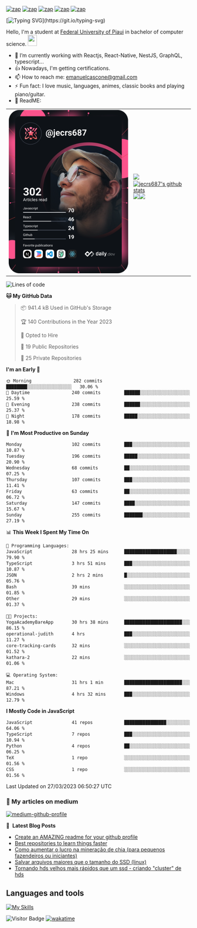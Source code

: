 


[![zap](https://img.shields.io/badge/Telegram-2CA5E0?style=for-the-badge&logo=telegram&logoColor=white)](https://telegram.me/jecrs687)
[![zap](https://img.shields.io/badge/Messenger-00B2FF?style=for-the-badge&logo=messenger&logoColor=white)](https://www.messenger.com/t/jecrs687)
[![zap](https://img.shields.io/badge/Discord-7289DA?style=for-the-badge&logo=discord&logoColor=white)](https://discordapp.com/users/551785804888932354)
[![zap](https://img.shields.io/badge/Instagram-E4405F?style=for-the-badge&logo=instagram&logoColor=white)](https://www.instagram.com/jecrs687/)
[![zap]( https://img.shields.io/badge/LinkedIn-0077B5?style=for-the-badge&logo=linkedin&logoColor=white)](https://www.linkedin.com/in/jecrs687/)

[![Typing SVG](https://readme-typing-svg.herokuapp.com?lines=Hi%2C+I'm+happy+because+you+are+here!!!)](https://git.io/typing-svg)

Hello, I'm a student at [Federal University of Piaui](https://ufpi.br/) in bachelor of computer science. <a href="https://www.gautamkrishnar.com/"><img src="https://media.giphy.com/media/hvRJCLFzcasrR4ia7z/giphy.gif" width="25px" height="30px"></a>

- 🍃 I’m currently working with Reactjs, React-Native, NestJS, GraphQL, typescript...
- 👍 Nowadays, I'm getting certifications.
- 📫 How to reach me: emanuelcascone@gmail.com
- ⚡ Fun fact: I love music, languages, animes, classic books and playing piano/guitar.
- 🫣 ReadME: 

<table cellspacing="0" cellpadding="0" style="width: fit-content; border:0; max-width: fit-content">
        <tr>
                <td>
                        <a href="https://app.daily.dev/jecrs687">
                                <img src="https://github.com/jecrs687/jecrs687/blob/main/devcard.svg"
                                        width="400" alt="Emanuel Cascone's Dev Card" />
                        </a>
                </td>
                <td>
                        <table style="width: fit-content; border:0;">
                                <tr>
                                        <a href="https://github.com/jecrs687">
                                                <img src="https://github-readme-stats.vercel.app/api/wakatime?username=jecrs687&langs_count=10&layout=compact&custom_title=Emanuel%20Cascone%20WakaTime&theme=dark&hide_border=true"
                                                        width="400">
                                        </a>
                                </tr>
                          <br/>
                                <tr>
                                        <a href="https://github.com/jecrs687">
                                               <img aling="center"
                                                        src="https://github-readme-stats.vercel.app/api?username=jecrs687&show_icons=true&include_all_commits=true&theme=dark&hide_border=true&count_private=true&ring_color=pink"
                                                        alt="jecrs687's github stats" width="400"/>
                                        </a> 
                                </tr>
                          <br/>
                                <tr> 
                                              <a href="https://github.com/jecrs687">
                                                                   <img src="https://github-readme-stats.vercel.app/api/top-langs/?username=jecrs687&layout=compact&theme=dark&hide_border=true&langs_count=6"
                                                                          width="190" /></a><a
                                                                  href="https://spotify-github-profile.vercel.app/api/view?uid=31tl7hwnjbfgpjinrrnzwnitba7e&redirect=true"><img aling="center"
                                                                          src="https://spotify-github-profile.vercel.app/api/view?uid=31tl7hwnjbfgpjinrrnzwnitba7e&cover_image=true&theme=novatorem&show_offline=true&background_color=000000&bar_color=53b14f&bar_color_cover=false"
                                                                          width="190" />
                                                          </a>       
                                </tr>
                        </table>
                </td>
        </tr>
</table>

<!--START_SECTION:waka-->
![Lines of code](https://img.shields.io/badge/From%20Hello%20World%20I%27ve%20Written-4.9%20million%20lines%20of%20code-blue)

**🐱 My GitHub Data** 

> 📦 941.4 kB Used in GitHub's Storage 
 > 
> 🏆 140 Contributions in the Year 2023
 > 
> 💼 Opted to Hire
 > 
> 📜 19 Public Repositories 
 > 
> 🔑 25 Private Repositories 
 > 
**I'm an Early 🐤** 

```text
🌞 Morning                282 commits         ████████░░░░░░░░░░░░░░░░░   30.06 % 
🌆 Daytime                240 commits         ██████░░░░░░░░░░░░░░░░░░░   25.59 % 
🌃 Evening                238 commits         ██████░░░░░░░░░░░░░░░░░░░   25.37 % 
🌙 Night                  178 commits         █████░░░░░░░░░░░░░░░░░░░░   18.98 % 
```
📅 **I'm Most Productive on Sunday** 

```text
Monday                   102 commits         ███░░░░░░░░░░░░░░░░░░░░░░   10.87 % 
Tuesday                  196 commits         █████░░░░░░░░░░░░░░░░░░░░   20.90 % 
Wednesday                68 commits          ██░░░░░░░░░░░░░░░░░░░░░░░   07.25 % 
Thursday                 107 commits         ███░░░░░░░░░░░░░░░░░░░░░░   11.41 % 
Friday                   63 commits          ██░░░░░░░░░░░░░░░░░░░░░░░   06.72 % 
Saturday                 147 commits         ████░░░░░░░░░░░░░░░░░░░░░   15.67 % 
Sunday                   255 commits         ███████░░░░░░░░░░░░░░░░░░   27.19 % 
```


📊 **This Week I Spent My Time On** 

```text
💬 Programming Languages: 
JavaScript               28 hrs 25 mins      ████████████████████░░░░░   79.90 % 
TypeScript               3 hrs 51 mins       ███░░░░░░░░░░░░░░░░░░░░░░   10.87 % 
JSON                     2 hrs 2 mins        █░░░░░░░░░░░░░░░░░░░░░░░░   05.76 % 
Bash                     39 mins             ░░░░░░░░░░░░░░░░░░░░░░░░░   01.85 % 
Other                    29 mins             ░░░░░░░░░░░░░░░░░░░░░░░░░   01.37 % 

🐱‍💻 Projects: 
YogaAcademyBareApp       30 hrs 38 mins      ██████████████████████░░░   86.15 % 
operational-judith       4 hrs               ███░░░░░░░░░░░░░░░░░░░░░░   11.27 % 
core-tracking-cards      32 mins             ░░░░░░░░░░░░░░░░░░░░░░░░░   01.52 % 
kathara-2                22 mins             ░░░░░░░░░░░░░░░░░░░░░░░░░   01.06 % 

💻 Operating System: 
Mac                      31 hrs 1 min        ██████████████████████░░░   87.21 % 
Windows                  4 hrs 32 mins       ███░░░░░░░░░░░░░░░░░░░░░░   12.79 % 
```

**I Mostly Code in JavaScript** 

```text
JavaScript               41 repos            ████████████████░░░░░░░░░   64.06 % 
TypeScript               7 repos             ███░░░░░░░░░░░░░░░░░░░░░░   10.94 % 
Python                   4 repos             ██░░░░░░░░░░░░░░░░░░░░░░░   06.25 % 
TeX                      1 repo              ░░░░░░░░░░░░░░░░░░░░░░░░░   01.56 % 
CSS                      1 repo              ░░░░░░░░░░░░░░░░░░░░░░░░░   01.56 % 
```




 Last Updated on 27/03/2023 06:50:27 UTC
<!--END_SECTION:waka-->

### 📖 My articles on medium

  [![medium-github-profile](https://github-readme-medium-recent-article.vercel.app/medium/@jecrs687/0)](https://github-readme-medium-recent-article.vercel.app/medium/@jecrs687/0)

📕 &nbsp;**Latest Blog Posts**

<!-- BLOG-POST-LIST:START -->
- [Create an AMAZING readme for your github profile](https://dev.to/jecrs687/create-a-amazing-readme-for-your-github-profile-3jj0)
- [Best repositories to learn things faster](https://dev.to/jecrs687/best-repositories-to-learn-something-different-487c)
- [Como aumentar o lucro na mineração de chia &lpar;para pequenos fazendeiros ou iniciantes&rpar;](https://dev.to/jecrs687/como-aumentar-o-lucro-com-a-chia-para-pequenos-fazendeiros-ou-iniciantes-1o2b)
- [Salvar arquivos maiores que o tamanho do SSD &lpar;linux&rpar;](https://dev.to/jecrs687/criar-plots-em-ssds-com-menos-de-249g-livres-linux-2o0e)
- [Tornando hds velhos mais rápidos que um ssd - criando &quot;cluster&quot; de hds](https://dev.to/jecrs687/criando-plots-chias-em-hds-usando-o-maximo-de-desempenho-no-linux-4ecf)
<!-- BLOG-POST-LIST:END -->

## Languages and tools

  [![My Skills](https://skillicons.dev/icons?i=nodejs,javascript,typescript,c,python,vscode,linux,docker,mysql,mongodb,redis,heroku,html,css,scss,aws,react,nestjs,nextjs,graphql,express,firebase,github,wordpress,discord)](https://skillicons.dev)
  
![Visitor Badge](https://visitor-badge.laobi.icu/badge?page_id=jecrs687.jecrs687)
[![wakatime](https://wakatime.com/badge/user/777fc214-6eb8-4627-8c93-467c3ac7e028.svg)](https://wakatime.com/@777fc214-6eb8-4627-8c93-467c3ac7e028)
